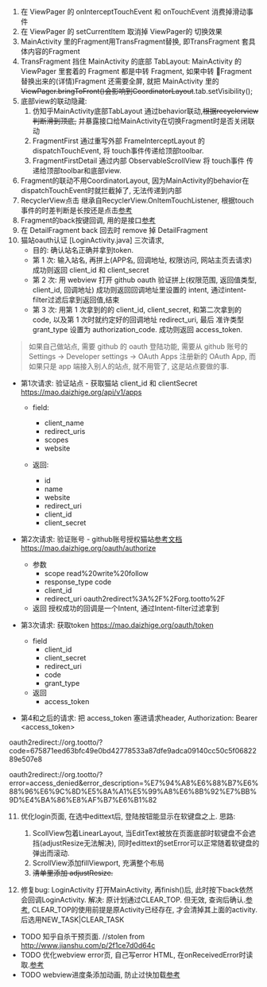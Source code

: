 1. 在 ViewPager 的 onInterceptTouchEvent 和 onTouchEvent 消费掉滑动事件
2. 在 ViewPager 的 setCurrentItem 取消掉 ViewPager的 切换效果
3. MainActivity 里的Fragment用TransFragment替换, 即TransFragment 套具体内容的Fragment
4. TransFragment 挡住 MainActivity 的底部 TabLayout:  MainActivity 的 ViewPager 里套着的 Fragment 都是中转 Fragment, 如果中转 Fragment 替换出来的(详情)Fragment 还需要全屏, 就把 MainActivity 里的 ~~ViewPager.bringToFront()会影响到CoordinatorLayout~~.tab.setVisibility();
5. 底部view的联动隐藏:
    1. 仿知乎MainActivity底部TabLayout 通过behavior联动,~~根据recyclerview判断滑到顶底,~~ 并暴露接口给MainActivity在切换Fragment时是否关闭联动
    2. FragmentFirst 通过重写外部 FrameInterceptLayout 的 dispatchTouchEvent, 将 touch事件传递给顶部toolbar.
    3. FragmentFirstDetail 通过内部 ObservableScrollView 将 touch事件 传递给顶部toolbar和底部view.
6. Fragment的联动不用CoordinatorLayout, 因为MainActivity的behavior在dispatchTouchEvent时就拦截掉了, 无法传递到内部
7.  RecyclerView点击 继承自RecyclerView.OnItemTouchListener, 根据touch事件的时差判断是长按还是点击[参考](http://www.jianshu.com/p/f2e0463e5aef)
8. Fragment的back按键回调, 用的是接口[参考](http://www.jianshu.com/p/fff1ef649fc0)
9. 在 DetailFragment back 回去时 remove 掉 DetailFragment
10. 猫站oauth认证 [LoginActivity.java]
    三次请求,
    * 目的: 确认站名正确并拿到token.
    * 第 1 次: 输入站名, 再拼上(APP名, 回调地址, 权限访问, 网站主页去请求)
    成功则返回 client_id 和 client_secret
    * 第 2 次: 用 webview 打开 github oauth 验证拼上(权限范围, 返回值类型, client_id, 回调地址)
    成功则返回回调地址里设置的 intent, 通过intent-filter过滤后拿到返回值,结束
    * 第 3 次: 用第 1 次拿到的的 client_id, client_secret, 和第二次拿到的 code, 以及第 1 次时就约定好的回调地址 redirect_uri, 最后 准许类型grant_type 设置为 authorization_code.
    成功则返回 access_token.
> 如果自己做站点, 需要 github 的 oauth 登陆功能, 需要从 github 账号的 Settings -> Developer settings -> OAuth Apps 注册新的 OAuth App,
> 而如果只是 app 端接入别人的站点, 就不用管了, 这是站点要做的事.

* 第1次请求: 验证站点 - 获取猫站 client_id 和 clientSecret
  https://mao.daizhige.org/api/v1/apps

  * field:
    * client_name
    * redirect_uris
    * scopes
    * website

  * 返回:
    * id
    * name
    * website
    * redirect_uri
    * client_id
    * client_secret

* 第2次请求: 验证账号 - github账号授权猫站[参考文档](https://github.com/tootsuite/documentation/blob/master/Using-the-API/OAuth-details.md)
https://mao.daizhige.org/oauth/authorize
  * 参数
    * scope read%20write%20follow
    * response_type code
    * client_id
    * redirect_uri oauth2redirect%3A%2F%2Forg.tootto%2F
  * 返回
    授权成功的回调是一个Intent, 通过Intent-filter过滤拿到

* 第3次请求: 获取token
  https://mao.daizhige.org/oauth/token
  * field
    * client_id
    * client_secret
    * redirect_uri
    * code
    * grant_type
  * 返回
    * access_token
* 第4和之后的请求: 把 access_token 塞进请求header, Authorization: Bearer <access_token>

oauth2redirect://org.tootto/?code=675871eed63bfc49e0bd42778533a87dfe9adca09140cc50c5f0682289e507e8

oauth2redirect://org.tootto/?error=access_denied&error_description=%E7%94%A8%E6%88%B7%E6%88%96%E6%9C%8D%E5%8A%A1%E5%99%A8%E6%8B%92%E7%BB%9D%E4%BA%86%E8%AF%B7%E6%B1%82

11. 优化login页面, 在选中edittext后, 登陆按钮能显示在软键盘之上.
思路:
    1. ScollView包着LinearLayout, 当EditText被放在页面底部时软键盘不会遮挡(adjustResize无法解决), 同时edittext的setError可以正常随着软键盘的弹出而滚动.
    2. ScrollView添加fillViewport, 充满整个布局
    2. ~~清单里添加 adjustResize.~~

12. 修复bug: LoginActivity 打开MainActivity, 再finish()后, 此时按下back依然会回调LoginActivity.
    解决: 原计划通过CLEAR_TOP. 但无效, 查询后确认.[参考](https://www.cnblogs.com/supermanChao/p/6007671.html), CLEAR_TOP的使用前提是原Activity已经存在, 才会清掉其上面的activity. 后选用NEW_TASK|CLEAR_TASK

* TODO 知乎自杀干预页面.
//stolen from http://www.jianshu.com/p/2f1ce7d0d64c
* TODO 优化webview error页, 自己写error HTML, 在onReceivedError时读取.[参考](http://stackoverflow.org.cn/front/ask/view?ask_id=33638)
* TODO webview进度条添加动画, 防止过快加载[参考](https://juejin.im/post/597734f76fb9a06bb874c208)
